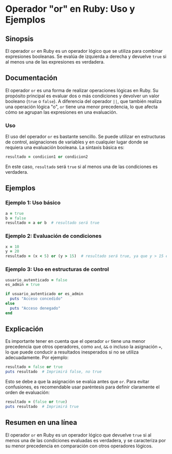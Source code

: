 <!--
Meta Description: # Operador "or" en Ruby: Uso y Ejemplos ## Sinopsis El operador `or` en Ruby es un operador lógico que se utiliza para combinar expresiones booleanas....
Meta Keywords: true, ruby, que, una, resultado
-->

# Operador "or" en Ruby: Uso y Ejemplos

## Sinopsis
El operador `or` en Ruby es un operador lógico que se utiliza para combinar expresiones booleanas. Se evalúa de izquierda a derecha y devuelve `true` si al menos una de las expresiones es verdadera.

## Documentación
El operador `or` es una forma de realizar operaciones lógicas en Ruby. Su propósito principal es evaluar dos o más condiciones y devolver un valor booleano (`true` o `false`). A diferencia del operador `||`, que también realiza una operación lógica "o", `or` tiene una menor precedencia, lo que afecta cómo se agrupan las expresiones en una evaluación.

### Uso
El uso del operador `or` es bastante sencillo. Se puede utilizar en estructuras de control, asignaciones de variables y en cualquier lugar donde se requiera una evaluación booleana. La sintaxis básica es:

```ruby
resultado = condicion1 or condicion2
```

En este caso, `resultado` será `true` si al menos una de las condiciones es verdadera.

## Ejemplos
### Ejemplo 1: Uso básico
```ruby
a = true
b = false
resultado = a or b  # resultado será true
```

### Ejemplo 2: Evaluación de condiciones
```ruby
x = 10
y = 20
resultado = (x < 5) or (y > 15)  # resultado será true, ya que y > 15 es verdadero
```

### Ejemplo 3: Uso en estructuras de control
```ruby
usuario_autenticado = false
es_admin = true

if usuario_autenticado or es_admin
  puts "Acceso concedido"
else
  puts "Acceso denegado"
end
```

## Explicación
Es importante tener en cuenta que el operador `or` tiene una menor precedencia que otros operadores, como `and`, `&&` o incluso la asignación `=`, lo que puede conducir a resultados inesperados si no se utiliza adecuadamente. Por ejemplo:

```ruby
resultado = false or true
puts resultado  # Imprimirá false, no true
```

Esto se debe a que la asignación se evalúa antes que `or`. Para evitar confusiones, es recomendable usar paréntesis para definir claramente el orden de evaluación:

```ruby
resultado = (false or true)
puts resultado  # Imprimirá true
```

## Resumen en una línea
El operador `or` en Ruby es un operador lógico que devuelve `true` si al menos una de las condiciones evaluadas es verdadera, y se caracteriza por su menor precedencia en comparación con otros operadores lógicos.